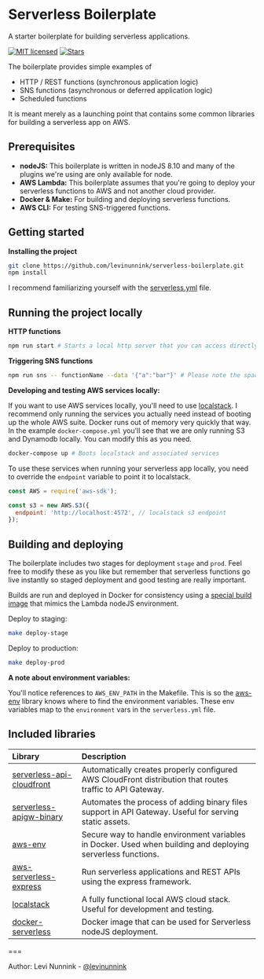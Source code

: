 # Serverless Boilerplate

A starter boilerplate for building serverless applications.

[![MIT licensed](https://img.shields.io/badge/license-MIT-blue.svg)](https://raw.githubusercontent.com/levinunnink/serverless-boilerplate/master/LICENSE)
[![Stars](https://img.shields.io/github/stars/levinunnink/serverless-boilerplate.svg?style=social&label=Star&maxAge=3600)](https://github.com/serverless-boilerplate/stargazers)

The boilerplate provides simple examples of

- HTTP / REST functions (synchronous application logic)
- SNS functions (asynchronous or deferred application logic)
- Scheduled functions

It is meant merely as a launching point that contains some common libraries for building a serverless app on AWS. 

## Prerequisites

- **nodeJS:** This boilerplate is written in nodeJS 8.10 and many of the plugins we're using are only available for node.
- **AWS Lambda:** This boilerplate assumes that you're going to deploy your serverless functions to AWS and not another cloud provider.
- **Docker & Make:** For building and deploying serverless functions.
- **AWS CLI:** For testing SNS-triggered functions.

## Getting started

**Installing the project**

```bash
git clone https://github.com/levinunnink/serverless-boilerplate.git
npm install
```

I recommend familiarizing yourself with the [serverless.yml](https://serverless.com/framework/docs/providers/aws/guide/serverless.yml) file. 

## Running the project locally

**HTTP functions**

```bash
npm run start # Starts a local http server that you can access directly in your browser to test your http serverless functions
```

**Triggering SNS functions**

```bash
npm run sns -- functionName --data '{"a":"bar"}' # Please note the space before and after the double-dash "--"
```

**Developing and testing AWS services locally:**

If you want to use AWS services locally, you'll need to use [localstack](https://github.com/localstack/localstack). I recommend only running the services you actually need instead of booting up the whole AWS suite. Docker runs out of memory very quickly that way. In the example `docker-compose.yml` you'll see that we are only running S3 and Dynamodb locally. You can modify this as you need.

```bash
docker-compose up # Boots localstack and associated services
```

To use these services when running your serverless app locally, you need to override the `endpoint` variable to point it to localstack. 

```javascript
const AWS = require('aws-sdk');

const s3 = new AWS.S3({
  endpoint: 'http://localhost:4572', // localstack s3 endpoint
});
```

## Building and deploying

The boilerplate includes two stages for deployment `stage` and `prod`. Feel free to modify these as you like but remember that serverless functions go live instantly so staged deployment and good testing are really important.

Builds are run and deployed in Docker for consistency using a [special build image](https://github.com/Droplr/docker-serverless) that mimics the Lambda nodeJS environment.

Deploy to staging:

```bash
make deploy-stage
```

Deploy to production:

```bash
make deploy-prod
```

**A note about environment variables:**

You'll notice references to `AWS_ENV_PATH` in the Makefile. This is so the [aws-env](https://github.com/droplr/aws-env) library knows where to find the environment variables. These env variables map to the `environment` vars in the `serverless.yml` file. 

## Included libraries

| Library  | Description
|:--------------------------- |:-----|
| [serverless-api-cloudfront](https://github.com/droplr/serverless-api-cloudfront) | Automatically creates properly configured AWS CloudFront distribution that routes traffic to API Gateway.
| [serverless-apigw-binary](https://github.com/maciejtreder/serverless-apigw-binary) | Automates the process of adding binary files support in API Gateway. Useful for serving static assets.
| [aws-env](https://github.com/droplr/aws-env) | Secure way to handle environment variables in Docker. Used when building and deploying serverless functions.
| [aws-serverless-express](https://github.com/awslabs/aws-serverless-express) | Run serverless applications and REST APIs using the express framework.
| [localstack](https://github.com/localstack/localstack) | A fully functional local AWS cloud stack. Useful for development and testing.
| [docker-serverless](https://github.com/Droplr/docker-serverless)| Docker image that can be used for Serverless nodeJS deployment.

===

Author: Levi Nunnink - [@levinunnink](https://github.com/levinunnink)